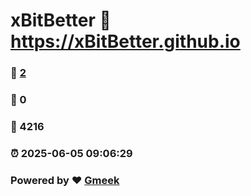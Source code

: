 # xBitBetter :link: https://xBitBetter.github.io 
### :page_facing_up: [2](https://xBitBetter.github.io/tag.html) 
### :speech_balloon: 0 
### :hibiscus: 4216 
### :alarm_clock: 2025-06-05 09:06:29 
### Powered by :heart: [Gmeek](https://github.com/Meekdai/Gmeek)
